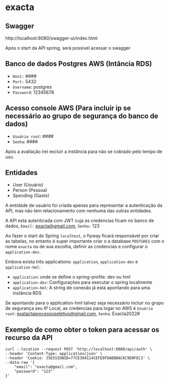 # exacta

## Swagger
http://localhost:8080/swagger-ui/index.html

Após o start da API spring, será possivel acessar o swagger

## Banco de dados Postgres AWS (Intância RDS)
  - `Host:` ####
  - `Port:` 5432
  - `Username`: postgres
  - `Password`: 12345678

## Acesso console AWS (Para incluir ip se necessário ao grupo de segurança do banco de dados)
  - `Usuário root`: ####
  - `Senha`: ####

Após a avaliação irei excluir a instância para não se cobrado pelo tempo de uso.

## Entidades
  - User (Usuário)
  - Person (Pessoa)
  - Spending (Gasto)
  
A entidade de usuário foi criada apenas para representar a autenticação da API, mas não tem relacionamento com nenhuma das outras entidades.

A API está autenticada com JWT cuja as credencias ficam no banco de dados, `Email:` exacta@gmail.com, `Senha:` 123

Ao fazer o start do Spring `localhost`, o flyway ficará responsável por criar as tabelas, no entanto é super importante criar o a database `POSTGRES` com o nome `exacta` ou de sua escolha, definir as credencias e configurar o `application-dev`.

Embora exista três applications: `application`, `application-dev` e `application-hml`:
  - `application`: onde se define o spring-profile: dev ou hml
  - `application-dev`: Configurações para executar o spring localmente
  - `application-hml`: A string de conexão já está apontando para uma instância RDS

Se apontando para o application-hml talvez seja necessário incluir no grupo de segurança seu IP Local, as credencias para logar no AWS é `Usuário root`: exatactaprocessoseletivo@gmail.com, `Senha`: Exacta2022#

## Exemplo de como obter o token para acessar os recurso da API
```
curl --location --request POST 'http://localhost:8080/api/auth' \
--header 'Content-Type: application/json' \
--header 'Cookie: JSESSIONID=77CE304114CEFE8FDAB8BAC6C9D0FEC3' \
--data-raw '{
    "email": "exacta@gmail.com",
    "password": "123"
}'
```
